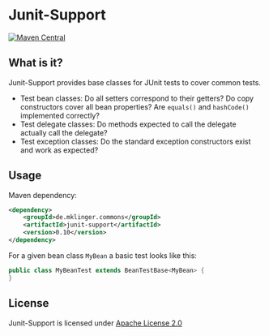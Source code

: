 Junit-Support
=============

[![Maven Central](https://img.shields.io/maven-central/v/de.mklinger.commons/junit-support.svg)](http://search.maven.org/#search%7Cgav%7C1%7Cg%3A%22de.mklinger.commons%22%20AND%20a%3A%22junit-support%22)


What is it?
--

Junit-Support provides base classes for JUnit tests to cover common tests.

- Test bean classes: Do all setters correspond to their getters? Do copy
  constructors cover all bean properties? Are `equals()` and
  `hashCode()` implemented correctly?
- Test delegate classes: Do methods expected to call the delegate actually
  call the delegate?
- Test exception classes: Do the standard exception constructors exist and
  work as expected?


Usage
--

Maven dependency:

```xml
<dependency>
    <groupId>de.mklinger.commons</groupId>
    <artifactId>junit-support</artifactId>
    <version>0.10</version>
</dependency>
```

For a given bean class `MyBean` a basic test looks like this:

```java
public class MyBeanTest extends BeanTestBase<MyBean> {
}
```

License
--

Junit-Support is licensed under [Apache License 2.0](https://www.apache.org/licenses/LICENSE-2.0)
